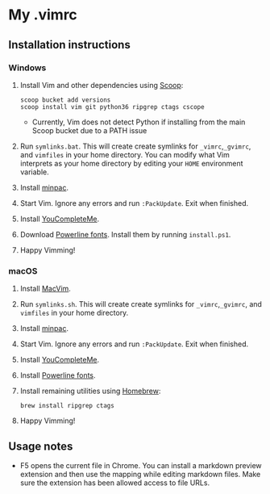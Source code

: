# My .vimrc

## Installation instructions

### Windows

1. Install Vim and other dependencies using [Scoop][]:
    ```
    scoop bucket add versions
    scoop install vim git python36 ripgrep ctags cscope
    ```
    - Currently, Vim does not detect Python if installing from the main Scoop
      bucket due to a PATH issue

1. Run `symlinks.bat`. This will create create symlinks for `_vimrc`,`_gvimrc`,
   and `vimfiles` in your home directory. You can modify what Vim interprets as
   your home directory by editing your `HOME` environment variable.

1. Install [minpac][].

1. Start Vim. Ignore any errors and run `:PackUpdate`. Exit when finished.

1. Install [YouCompleteMe][ycm-windows].

1. Download [Powerline fonts][]. Install them by running `install.ps1`.

1. Happy Vimming!

### macOS

1. Install [MacVim][].

1. Run `symlinks.sh`. This will create create symlinks for `_vimrc`,`_gvimrc`,
   and `vimfiles` in your home directory.

1. Install [minpac][].

1. Start Vim. Ignore any errors and run `:PackUpdate`. Exit when finished.

1. Install [YouCompleteMe][ycm-mac].

1. Install [Powerline fonts][].

1. Install remaining utilities using [Homebrew][]:
    ```
    brew install ripgrep ctags
    ```

1. Happy Vimming!

## Usage notes

* F5 opens the current file in Chrome. You can install a markdown preview
  extension and then use the mapping while editing markdown files. Make sure
  the extension has been allowed access to file URLs.

[Scoop]: http://scoop.sh/
[minpac]: https://github.com/k-takata/minpac
[ycm-windows]: https://github.com/Valloric/YouCompleteMe#windows
[Powerline fonts]: https://github.com/powerline/fonts
[MacVim]: http://macvim-dev.github.io/macvim/
[ycm-mac]: https://github.com/Valloric/YouCompleteMe#mac-os-x
[Homebrew]: https://brew.sh/

